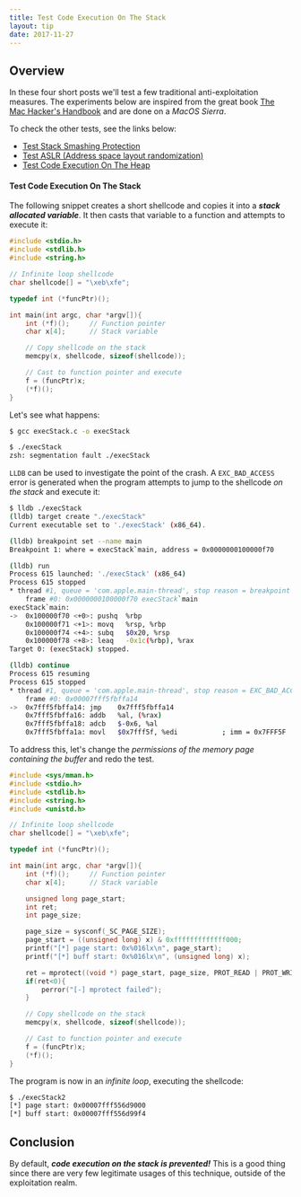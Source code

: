 ```yaml
---
title: Test Code Execution On The Stack
layout: tip
date: 2017-11-27
---
```


## Overview

In these four short posts we'll test a few traditional anti-exploitation measures. The experiments below are inspired from the great book [The Mac Hacker's Handbook](https://www.amazon.co.uk/Mac-Hackers-Handbook-Charlie-Miller/dp/0470395362) and are done on a _MacOS Sierra_.

To check the other tests, see the links below:
* [Test Stack Smashing Protection](http://craftware.xyz/tips/Stack-police.html)
* [Test ASLR (Address space layout randomization)](http://craftware.xyz/tips/Test-ASLR.html)
* [Test Code Execution On The Heap](http://craftware.xyz/tips/Heap-exec.html)

#### Test Code Execution On The Stack

The following snippet creates a short shellcode and copies it into a _**stack allocated variable**_. It then casts that variable to a function and attempts to execute it:

```c
#include <stdio.h>
#include <stdlib.h>
#include <string.h>

// Infinite loop shellcode
char shellcode[] = "\xeb\xfe";

typedef int (*funcPtr)();

int main(int argc, char *argv[]){
    int (*f)();		// Function pointer
    char x[4];		// Stack variable

    // Copy shellcode on the stack
    memcpy(x, shellcode, sizeof(shellcode));

    // Cast to function pointer and execute
    f = (funcPtr)x;
    (*f)();
}
```

Let's see what happens:

```bash
$ gcc execStack.c -o execStack

$ ./execStack
zsh: segmentation fault ./execStack
```

```LLDB``` can be used to investigate the point of the crash. A ```EXC_BAD_ACCESS``` error is generated when the program attempts to jump to the shellcode _on the stack_ and execute it:

```bash
$ lldb ./execStack
(lldb) target create "./execStack"
Current executable set to './execStack' (x86_64).

(lldb) breakpoint set --name main
Breakpoint 1: where = execStack`main, address = 0x0000000100000f70

(lldb) run
Process 615 launched: './execStack' (x86_64)
Process 615 stopped
* thread #1, queue = 'com.apple.main-thread', stop reason = breakpoint 1.1
    frame #0: 0x0000000100000f70 execStack`main
execStack`main:
->  0x100000f70 <+0>: pushq  %rbp
    0x100000f71 <+1>: movq   %rsp, %rbp
    0x100000f74 <+4>: subq   $0x20, %rsp
    0x100000f78 <+8>: leaq   -0x1c(%rbp), %rax
Target 0: (execStack) stopped.

(lldb) continue
Process 615 resuming
Process 615 stopped
* thread #1, queue = 'com.apple.main-thread', stop reason = EXC_BAD_ACCESS (code=2, address=0x7fff5fbffa14)
    frame #0: 0x00007fff5fbffa14
->  0x7fff5fbffa14: jmp    0x7fff5fbffa14
    0x7fff5fbffa16: addb   %al, (%rax)
    0x7fff5fbffa18: adcb   $-0x6, %al
    0x7fff5fbffa1a: movl   $0x7fff5f, %edi           ; imm = 0x7FFF5F
```

To address this, let's change the _permissions of the memory page containing the buffer_ and redo the test. 

```c
#include <sys/mman.h>
#include <stdio.h>
#include <stdlib.h>
#include <string.h>
#include <unistd.h>

// Infinite loop shellcode
char shellcode[] = "\xeb\xfe";

typedef int (*funcPtr)();

int main(int argc, char *argv[]){
    int (*f)();		// Function pointer
    char x[4];		// Stack variable

    unsigned long page_start;
    int ret;
    int page_size;

    page_size = sysconf(_SC_PAGE_SIZE);
    page_start = ((unsigned long) x) & 0xfffffffffffff000;
    printf("[*] page start: 0x%016lx\n", page_start);
    printf("[*] buff start: 0x%016lx\n", (unsigned long) x);

    ret = mprotect((void *) page_start, page_size, PROT_READ | PROT_WRITE | PROT_EXEC);
    if(ret<0){
        perror("[-] mprotect failed");
    }

    // Copy shellcode on the stack
    memcpy(x, shellcode, sizeof(shellcode));

    // Cast to function pointer and execute
    f = (funcPtr)x;
    (*f)();
}
```

The program is now in an _infinite loop_, executing the shellcode:

```bash
$ ./execStack2
[*] page start: 0x00007fff556d9000
[*] buff start: 0x00007fff556d99f4
```

## Conclusion

By default, _**code execution on the stack is prevented!**_ This is a good thing since there are very few legitimate usages of this technique, outside of the exploitation realm.
